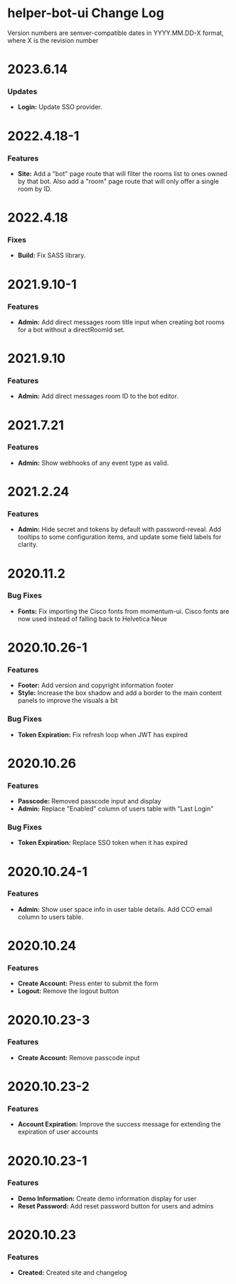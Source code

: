 # helper-bot-ui Change Log

Version numbers are semver-compatible dates in YYYY.MM.DD-X format,
where X is the revision number


# 2023.6.14

### Updates
* **Login:** Update SSO provider.


# 2022.4.18-1

### Features
* **Site:** Add a "bot" page route that will filter the rooms list to ones owned
by that bot. Also add a "room" page route that will only offer a single room
by ID.


# 2022.4.18

### Fixes
* **Build:** Fix SASS library.


# 2021.9.10-1

### Features
* **Admin:** Add direct messages room title input when creating bot rooms for
a bot without a directRoomId set.


# 2021.9.10

### Features
* **Admin:** Add direct messages room ID to the bot editor.


# 2021.7.21

### Features
* **Admin:** Show webhooks of any event type as valid.


# 2021.2.24

### Features
* **Admin:** Hide secret and tokens by default with password-reveal. Add
tooltips to some configuration items, and update some field labels for clarity. 


# 2020.11.2

### Bug Fixes
* **Fonts:** Fix importing the Cisco fonts from momentum-ui. Cisco fonts are now
used instead of falling back to Helvetica Neue


# 2020.10.26-1

### Features
* **Footer:** Add version and copyright information footer
* **Style:** Increase the box shadow and add a border to the main content panels
to improve the visuals a bit

### Bug Fixes
* **Token Expiration:** Fix refresh loop when JWT has expired


# 2020.10.26

### Features
* **Passcode:** Removed passcode input and display
* **Admin:** Replace "Enabled" column of users table with "Last Login"

### Bug Fixes
* **Token Expiration:** Replace SSO token when it has expired


# 2020.10.24-1

### Features
* **Admin:** Show user space info in user table details. Add CCO email column to
users table.


# 2020.10.24

### Features
* **Create Account:** Press enter to submit the form
* **Logout:** Remove the logout button


# 2020.10.23-3

### Features
* **Create Account:** Remove passcode input


# 2020.10.23-2

### Features
* **Account Expiration:** Improve the success message for extending the expiration
of user accounts


# 2020.10.23-1

### Features
* **Demo Information:** Create demo information display for user
* **Reset Password:** Add reset password button for users and admins


# 2020.10.23

### Features
* **Created:** Created site and changelog
